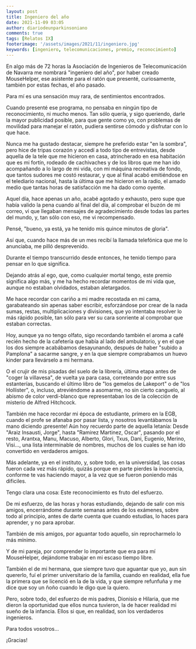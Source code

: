 ```yaml
---
layout: post
title: Ingeniero del año
date: 2021-11-09 03:05
author: diariodeunparkinsoniano
comments: true
tags: [Relatos IX]
footerimage: '/assets/images/2021/11/ingeniero.jpg'
keywords: [ingeniero, telecomunicaciones, premio, reconocimiento]
---
```

En algo más de 72 horas la Asociación de Ingenieros de Telecomunicación de Navarra me nombrará "ingeniero del año", por haber creado MouseHelper, ese asistente para el ratón que presenté, curiosamente, también por estas fechas, el año pasado.

Para mí es una sensación muy rara, de sentimientos encontrados.

Cuando presenté ese programa, no pensaba en ningún tipo de reconocimiento, ni mucho menos. Tan sólo quería, y sigo queriendo, darle la mayor publicidad posible, para que gente como yo, con problemas de movilidad para manejar el ratón, pudiera sentirse cómodo y disfrutar con lo que hace.

Nunca me ha gustado destacar, siempre he preferido estar "en la sombra", pero hice de tripas corazón y accedí a todo tipo de entrevistas, desde aquella de la tele que me hicieron en casa, atrincherado en esa habitación que es mi fortín, rodeado de cachivaches y de los libros que me han ido acompañando a lo largo de mi vida, con mi máquina recreativa de fondo, que tantos sudores me costó restaurar, y que al final acabó emitiéndose en el telediario nacional, hasta la última que me hicieron en la radio, el amado medio que tantas horas de satisfacción me ha dado como oyente.

Aquel día, hace apenas un año, acabé agotado y exhausto, pero supe que había valido la pena cuando al final del día, al comprobar el buzón de mi correo, vi que llegaban mensajes de agradecimiento desde todas las partes del mundo, y, tan sólo con eso, me vi recompensado.

Pensé, "bueno, ya está, ya he tenido mis quince minutos de gloria".

Así que, cuando hace más de un mes recibí la llamada telefónica que me lo anunciaba, me pilló desprevenido.

Durante el tiempo transcurrido desde entonces, he tenido tiempo para pensar en lo que significa.

Dejando atrás al ego, que, como cualquier mortal tengo, este premio significa algo más, y me ha hecho recordar momentos de mi vida que, aunque no estaban olvidados, estaban aletargados.

Me hace recordar con cariño a mi madre recostada en mi cama, garabateando sin apenas saber escribir, esforzándose por crear de la nada sumas, restas, multiplicaciones y divisiones, que yo intentaba resolver lo más rápido posible, tan sólo para ver su cara sonriente al comprobar que estaban correctas.

Hoy, aunque ya no tengo olfato, sigo recordando también el aroma a café recién hecho de la cafetería que había al lado del ambulatorio, y en el que los dos siempre acabábamos desayunando, después de haber "subido a Pamplona" a sacarme sangre, y en la que siempre comprabamos un huevo kinder para llevárselo a mi hermana.

O el crujir de mis pisadas del suelo de la librería, última etapa antes de "coger la villavesa", de vuelta ya para casa, correteando por entre sus estanterías, buscando el último libro de "los gemelos de Lakeport" o de "los Hollister", o, incluso, atreviéndome a asomarme, no sin cierto canguelo, al abismo de color verdi-blanco que representaban los de la colección de misterio de Alfred Hitchcock.

También me hace recordar mi época de estudiante, primero en la EGB, cuando el profe se afanaba por pasar lista, y nosotros levantábamos la mano diciendo ¡presente! Aún hoy recuerdo parte de aquella letanía: Desde "Araiz Insausti, Jorge", hasta "Ramirez Martinez, Oscar", pasando por el resto, Arantxa, Manu, Macuso, Alberto, Glori, Txus, Dani, Eugenio, Merino, Visi..., una lista interminable de nombres, muchos de los cuales se han ido convertido en verdaderos amigos.

Más adelante, ya en el instituto, y, sobre todo, en la universidad, las cosas fueron cada vez más rápido, quizás porque en parte pierdes la inocencia, conforme te vas haciendo mayor, a la vez que se fueron poniendo más dificiles.

Tengo clara una cosa: Este reconocimiento es fruto del esfuerzo.

De mi esfuerzo, de las horas y horas estudiando, dejando de salir con mis amigos, encerrándome durante semanas antes de los exámenes, sobre todo al principio, antes de darte cuenta que cuando estudias, lo haces para aprender, y no para aprobar.

También de mis amigos, por aguantar todo aquello, sin reprocharmelo lo más mínimo.

Y de mi pareja, por comprender lo importante que era para mí MouseHelper, dejándome trabajar en mi escaso tiempo libre.

También el de mi hermana, que siempre tuvo que aguantar que yo, aun sin quererlo, fuí el primer universitario de la familia, cuando en realidad, ella fue la primera que se licenció en la de la vida, y que siempre refunfuña y me dice que soy un ñoño cuando le digo que la quiero.

Pero, sobre todo, del esfuerzo de mis padres, Dionisio e Hilaria, que me dieron la oportunidad que ellos nunca tuvieron, la de hacer realidad mi sueño de la infancia.
Ellos si que, en realidad, son los verdaderos ingenieros.

Para todos vosotros...

¡Gracias!


